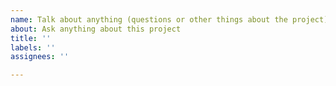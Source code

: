 ```yaml
---
name: Talk about anything (questions or other things about the project)
about: Ask anything about this project
title: ''
labels: ''
assignees: ''

---
```



